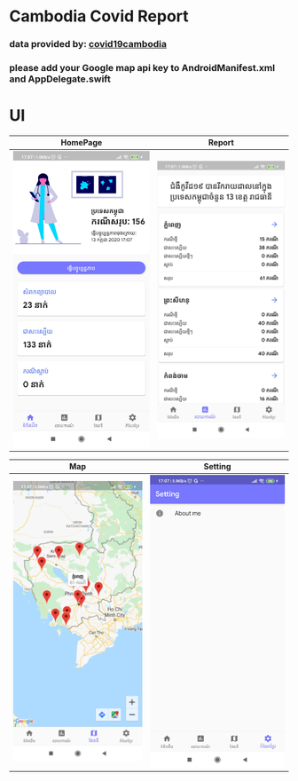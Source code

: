 # Cambodia Covid Report

### data provided by: [covid19cambodia](https://covid19cambodia.herokuapp.com/)

### please add your Google map api key to AndroidManifest.xml and AppDelegate.swift

# UI

|                         HomePage                         |                           Report                            |
| :------------------------------------------------------: | :---------------------------------------------------------: |
| <img src="screenshots/Home.jpg" alt="home" width="500"/> | <img src="screenshots/Report.jpg" alt="order" width="500"/> |

|                           Map                           |                           Setting                            |
| :-----------------------------------------------------: | :----------------------------------------------------------: |
| <img src="screenshots/Map.jpg" alt="home" width="500"/> | <img src="screenshots/Setting.jpg" alt="order" width="500"/> |
